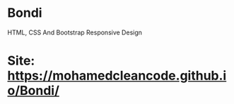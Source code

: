 # Bondi
HTML, CSS And Bootstrap Responsive Design
# Site: https://mohamedcleancode.github.io/Bondi/
